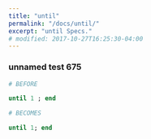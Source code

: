 ```yaml
---
title: "until"
permalink: "/docs/until/"
excerpt: "until Specs."
# modified: 2017-10-27T16:25:30-04:00
---
```

### unnamed test 675
```ruby
# BEFORE

until 1 ; end

```
```ruby
# BECOMES

until 1; end
```

